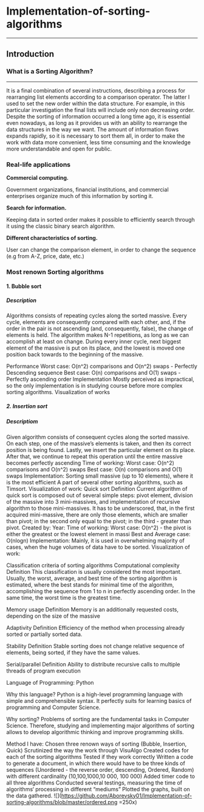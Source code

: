 # Implementation-of-sorting-algorithms
***
## Introduction 

### What is a Sorting Algorithm? 
***
 It is a final combination of several instructions, describing a process for rearranging list elements according to a comparison operator. The latter I used to set the new order within the data structure. For example, in this particular investigation the final lists will include only non decreasing  order. 
Despite the sorting of information occurred a long time ago, it is essential even nowadays, as long as it provides us with an ability to rearrange the data structures in the way we want. The amount of information flows expands rapidly, so it is necessary to sort them all, in order to make the work with data more convenient, less time consuming and the knowledge more understandable and open for public.

### Real-life applications

  **Commercial computing.**
  
  Government organizations, financial institutions, and commercial enterprises organize much of this information by sorting it. 
                
  **Search for information.** 
  
  Keeping data in sorted order makes it possible to efficiently search through it using the classic binary search algorithm. 
                
  **Different characteristics of sorting.** 
  
  User can change the comparison element, in order to change the sequence (e.g from A-Z, price, date, etc.)

### Most renown Sorting algorithms 

   #### 1. Bubble sort
 ##### Description 
Algorithms consists of repeating cycles along the sorted massive. Every cycle, elements are consequently compared with each other, and, if the order in the pair is not ascending (and, consequently, false), the change of elements is held. The algorithm makes N-1 repetitions, as long as we can accomplish at least on change. During every inner cycle, next biggest element of the massive is put on its place, and the lowest is moved one position back towards to the beginning of the massive.
 
Performance
Worst case: O(n^2) comparisons and O(n^2)  swaps - Perfectly Descending sequence 
Best case: O(n) comparisons and O(1) swaps - Perfectly ascending order
Implementation 
Mostly perceived as impractical, so the only implementation is in studying course before more complex sorting algorithms.
Visualization of works

   ##### 2. Insertion sort
 ##### Descriptiom
Given algorithm consists of consequent cycles along the sorted massive. On each step, one of the massive’s elements is taken, and then its correct position is being found. Lastly, we insert the particular element on its place. After that, we continue to repeat this operation until the entire massive becomes perfectly ascending
Time of working:
Worst case: O(n^2) comparisons and O(n^2) swaps
Best case: O(n) comparisons and O(1) swaps 
Implementation: 
Sorting small massive (up to 10 elements), where it is the most efficient 
A part of several other sorting algorithms, such as Timsort.
Visualization of work:
Quick sort
   Definition
Current algorithm of quick sort is composed out of several simple steps: pivot element, division of the massive into 3 mini-massives, and implementation of recursive algorithm to those mini-massives. It has to be underscored, that, in the first acquired mini-massive, there are only those elements, which are smaller than pivot; in the second only equal to the pivot; in the third - greater than pivot.
Created by:
Year: 
Time of working:
Worst case: O(n^2) - the pivot is either the greatest or the lowest element in massi
Best and Average case: O(nlogn) 
Implementation:
 Mainly, it is used in overwhelming majority of cases, when the huge volumes of data have to be sorted.
Visualization of work:

Classification criteria of sorting algorithms 
Computational complexity 
Definition 
This classification is usually considered the most important. Usually, the worst, average, and best time of the sorting algorithm is estimated, where the best stands for minimal time of the algorithm, accomplishing the sequence from 1 to n in perfectly ascending order. In the same time, the worst time is the greatest time.

Memory usage 
Definition
Memory is an additionally requested costs, depending on the size of the massive


Adaptivity
Definition 
Efficiency of the method when processing already sorted or partially sorted data.

Stability
Definition 
Stable sorting does not change relative sequence of elements, being sorted, if they have the same values.


Serial/parallel 
Definition 
Ability to distribute recursive calls to multiple threads of program execution

Language of Programming: Python

Why this language? 
Python is a high-level programming language with simple and comprehensible syntax. It perfectly suits for learning basics of programming and Computer Science.

Why sorting?
Problems of sorting are the fundamental tasks in Computer Science. Therefore, studying and implementing major algorithms of sorting allows to develop algorithmic thinking and improve programming skills.

Method 
I have:
 Chosen three renown ways of sorting (Bubble, Insertion, Quick)
 Scrutinized the way the work through VisuAlgo
 Created codes for each of the sorting algorithms 
 Tested if they work correctly 
 Written a code to generate a document, in which there would have to be three kinds of sequences (Unordered - the reverse order, descending, Ordered, Random) with different cardinality (10,100,1000,10 000, 100 000)
 Added timer code to all three algorithms 
Conducted several testings, measuring the time of algorithms‘ processing in different “mediums”
Plotted the graphs, built on the data gathered.
![](https://github.com/Aborevsky01/Implementation-of-sorting-algorithms/blob/master/ordered.png =250x)
